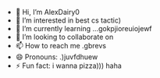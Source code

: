 - 👋 Hi, I’m AlexDairy0
- 👀 I’m interested in best cs tactic)
- 🌱 I’m currently learning ...gokpjioreuiojewf
- 💞️ I’m looking to collaborate on 
- 📫 How to reach me .gbrevs
- 😄 Pronouns: .)juvfdhuew
- ⚡ Fun fact: i wanna pizza))) haha
<!---
AlexDairy0/AlexDairy0 is a ✨ special ✨ repository because its `README.md` (this file) appears on your GitHub profile.
You can click the Preview link to take a look at your changes.
---
